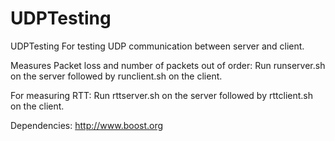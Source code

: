 # UDPTesting
UDPTesting
For testing UDP communication between server and client.

Measures Packet loss and number of packets out of order:
  Run runserver.sh on the server followed by runclient.sh on the client.

For measuring RTT:
  Run rttserver.sh on the server followed by rttclient.sh on the client.


Dependencies:
http://www.boost.org

